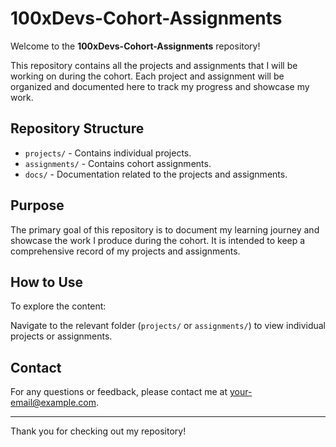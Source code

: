 # 100xDevs-Cohort-Assignments

Welcome to the **100xDevs-Cohort-Assignments** repository!

This repository contains all the projects and assignments that I will be working on during the cohort. Each project and assignment will be organized and documented here to track my progress and showcase my work.

## Repository Structure

- `projects/` - Contains individual projects.
- `assignments/` - Contains cohort assignments.
- `docs/` - Documentation related to the projects and assignments.

## Purpose

The primary goal of this repository is to document my learning journey and showcase the work I produce during the cohort. It is intended to keep a comprehensive record of my projects and assignments.

## How to Use

To explore the content:

Navigate to the relevant folder (`projects/` or `assignments/`) to view individual projects or assignments.

## Contact

For any questions or feedback, please contact me at [your-email@example.com](mailto:your-email@example.com).

---

Thank you for checking out my repository!
